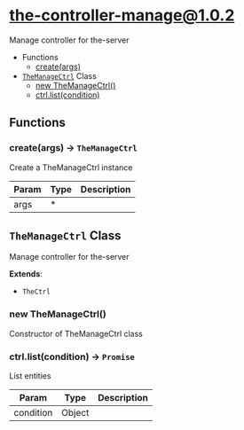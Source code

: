 # the-controller-manage@1.0.2

Manage controller for the-server

+ Functions
  + [create(args)](#the-controller-manage-function-create)
+ [`TheManageCtrl`](#the-controller-manage-classes) Class
  + [new TheManageCtrl()](#the-controller-manage-classes-the-manage-ctrl-constructor)
  + [ctrl.list(condition)](#the-controller-manage-classes-the-manage-ctrl-list)

## Functions

<a class='md-heading-link' name="the-controller-manage-function-create" ></a>

### create(args) -> `TheManageCtrl`

Create a TheManageCtrl instance

| Param | Type | Description |
| ----- | --- | -------- |
| args | * |  |



<a class='md-heading-link' name="the-controller-manage-classes"></a>

## `TheManageCtrl` Class

Manage controller for the-server

**Extends**: 

+ `TheCtrl`



<a class='md-heading-link' name="the-controller-manage-classes-the-manage-ctrl-constructor" ></a>

### new TheManageCtrl()

Constructor of TheManageCtrl class



<a class='md-heading-link' name="the-controller-manage-classes-the-manage-ctrl-list" ></a>

### ctrl.list(condition) -> `Promise`

List entities

| Param | Type | Description |
| ----- | --- | -------- |
| condition | Object |  |




